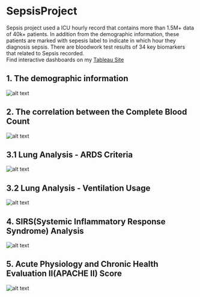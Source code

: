 # SepsisProject
Sepsis project used a ICU hourly record that contains more than 1.5M+ data of 40k+ patients. In addition from the demographic information, these patients are marked with sepesis label to indicate in which hour they diagnosis sepsis. There are bloodwork test results of 34 key biomarkers that related to Sepsis recorded.  
Find interactive dashboards on my [Tableau Site](https://public.tableau.com/app/profile/xinchen)   

## 1. The demographic information
![alt text](https://github.com/chen8122/SepsisProject/blob/master/Sepsis1%20-%20Demographic%20Analysis.png)


## 2. The correlation between the Complete Blood Count
![alt text](https://github.com/chen8122/SepsisProject/blob/master/Sepsis2%20-%20Correlation%20between%20CBC%20biomarkers.png)


## 3.1 Lung Analysis - ARDS Criteria
![alt text](https://github.com/chen8122/SepsisProject/blob/master/Sepsis3%20-%20ARDS%20Criteria%20used%20in%20Lung%20Analysis.png)


## 3.2 Lung Analysis - Ventilation Usage
![alt text](https://github.com/chen8122/SepsisProject/blob/master/Sepsis3%20-%20Lung%20Analysis(VentilationUsage).png)


## 4. SIRS(Systemic Inflammatory Response Syndrome) Analysis
![alt text](https://github.com/chen8122/SepsisProject/blob/master/Sepsis4-SIRS%20Analysis.png)


## 5. Acute Physiology and Chronic Health Evaluation II(APACHE II) Score
![alt text](https://github.com/chen8122/SepsisProject/blob/master/Sepsis5%20-%20ApacheII%20Score%20used%20in%20Mortality%20Rate%20Prediction.png)
